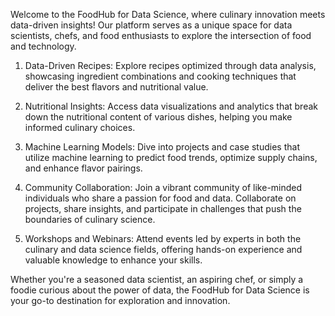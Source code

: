 Welcome to the FoodHub for Data Science, where culinary innovation meets data-driven insights! Our platform serves as a unique space for data scientists, chefs, and food enthusiasts to explore the intersection of food and technology.

1. Data-Driven Recipes: Explore recipes optimized through data analysis, showcasing ingredient combinations and cooking techniques that deliver the best flavors and nutritional value.

2. Nutritional Insights: Access data visualizations and analytics that break down the nutritional content of various dishes, helping you make informed culinary choices.

3. Machine Learning Models: Dive into projects and case studies that utilize machine learning to predict food trends, optimize supply chains, and enhance flavor pairings.

4. Community Collaboration: Join a vibrant community of like-minded individuals who share a passion for food and data. Collaborate on projects, share insights, and participate in challenges that push the boundaries of culinary science.

5. Workshops and Webinars: Attend events led by experts in both the culinary and data science fields, offering hands-on experience and valuable knowledge to enhance your skills.

Whether you're a seasoned data scientist, an aspiring chef, or simply a foodie curious about the power of data, the FoodHub for Data Science is your go-to destination for exploration and innovation.
